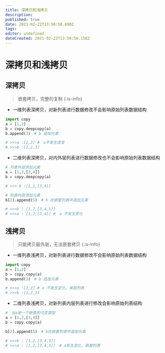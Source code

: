 ```yaml
---
title: 深拷贝和浅拷贝
description: 
published: true
date: 2021-02-22T13:50:58.690Z
tags: 
editor: undefined
dateCreated: 2021-02-22T13:50:56.158Z
---
```


# 深拷贝和浅拷贝

## 深拷贝

> 嵌套拷贝，完整的复制
{.is-info}

- 一维列表深拷贝，对新列表进行数据修改不会影响原始列表数据结构

```python
import copy
a = [1,2]
b = copy.deepcopy(a)
b.append(3)　# b 追加元素

# >>>a :[1,2] #　a不发生改变 
# >>>b :[1,2,3]
```

- 二维列表深拷贝，对内外层列表进行数据修改也不会影响原始列表数据结构

```python
# 列表外层添加元素
a = [1,2,[3,4]]
b = copy.deepcopy(a)

# >>> b :[1,2,[3,4]]

# 列表内层添加元素
b[2].append(5)　# b 在嵌套列表中追加元素

# >>>b : [1,2,[3,4,5]]
# >>>a : [1,2,[3,4]] #　a 不发生变化
```

## 浅拷贝

> 只能拷贝最外层，无法嵌套拷贝
{.is-info}

- 一维列表浅拷贝，对新列表进行数据修改不会影响原始列表数据结构

```python
import copy
a = [1,2]
b = copy.copy(a)
b.append(3)　# b 追加元素

# >>>a :[1,2] # a 不发生变化，单层列表
# >>>b :[1,2,3]
```

- 二维列表浅拷贝，对新列表内层列表进行修改会影响原始列表结构

```python
#　当a是一个嵌套的可变类型
a = [1,2,[3,4]]
b = copy.copy(a)

b[2].append(5)　# b在嵌套列表中追加元素

# >>>b : [1,2,[3,4,5]]
# >>>a : [1,2,[3,4,5]]　# a发生变化，嵌套列表
```
